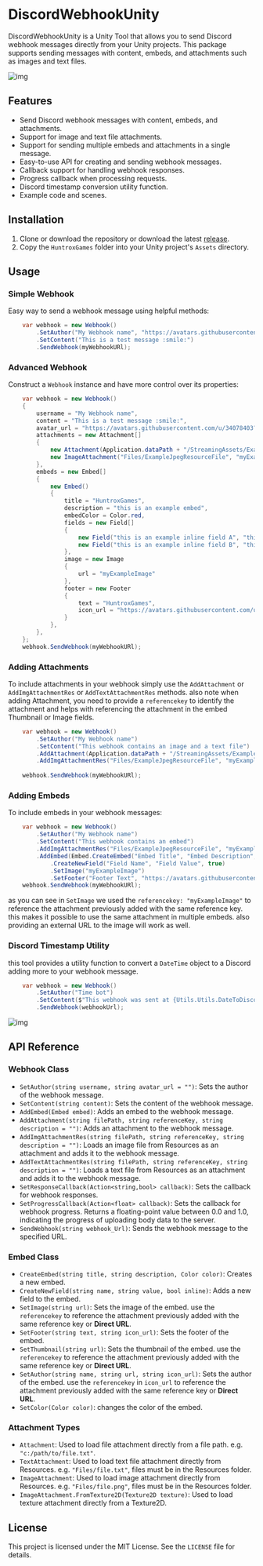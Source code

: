 # DiscordWebhookUnity
DiscordWebhookUnity is a Unity Tool that allows you to send Discord webhook messages directly from your Unity projects. This package supports sending messages with content, embeds, and attachments such as images and text files.

![img](https://i.imgur.com/SFLGpMf.png)

## Features

- Send Discord webhook messages with content, embeds, and attachments.
- Support for image and text file attachments.
- Support for sending multiple embeds and attachments in a single message.
- Easy-to-use API for creating and sending webhook messages.
- Callback support for handling webhook responses. 
- Progress callback when processing requests.
- Discord timestamp conversion utility function. 
- Example code and scenes.


## Installation

1. Clone or download the repository or download the latest [release](https://github.com/HuntroxGames/DiscordWebhookUnity).
2. Copy the `HuntroxGames` folder into your Unity project's `Assets` directory.

## Usage

### Simple Webhook

Easy way to send a webhook message using helpful methods:
```csharp
    var webhook = new Webhook()
        .SetAuthor("My Webhook name", "https://avatars.githubusercontent.com/u/34078403?v=4")
        .SetContent("This is a test message :smile:")
        .SendWebhook(myWebhookURl);
```
### Advanced Webhook

Construct a `Webhook` instance and have more control over its properties:
```csharp
    var webhook = new Webhook()
    {
        username = "My Webhook name",
        content = "This is a test message :smile:",
        avatar_url = "https://avatars.githubusercontent.com/u/34078403?v=4",
        attachments = new Attachment[]
        {
            new Attachment(Application.dataPath + "/StreamingAssets/ExampleFiles/exampleTxtFile.txt", "myExampleFile"),
            new ImageAttachment("Files/ExampleJpegResourceFile", "myExampleImage")
        },
        embeds = new Embed[]
        {
            new Embed()
            {
                title = "HuntroxGames",
                description = "this is an example embed",
                embedColor = Color.red,
                fields = new Field[]
                {
                    new Field("this is an example inline field A", "this is an example value", true),
                    new Field("this is an example inline field B", "this is an example value", true)
                },
                image = new Image
                {
                    url = "myExampleImage"
                },
                footer = new Footer
                {
                    text = "HuntroxGames",
                    icon_url = "https://avatars.githubusercontent.com/u/34078403?v=4"
                }
            },
        },
    };
    webhook.SendWebhook(myWebhookURl);
```

### Adding Attachments

To include attachments in your webhook simply use the `AddAttachment` or `AddImgAttachmentRes` or `AddTextAttachmentRes` methods.
also note when adding Attachment, you need to provide a `referencekey` to identify the attachment and helps with referencing the attachment in the embed Thumbnail or Image fields.

```csharp
    var webhook = new Webhook()
        .SetAuthor("My Webhook name")
        .SetContent("This webhook contains an image and a text file")
        .AddAttachment(Application.dataPath + "/StreamingAssets/ExampleFiles/exampleTxtFile.txt", "myExampleFile", "File Attachment")
        .AddImgAttachmentRes("Files/ExampleJpegResourceFile", "myExampleImage", "Image Attachment");
    
    webhook.SendWebhook(myWebhookURl);
```



### Adding Embeds

To include embeds in your webhook messages:

```csharp
    var webhook = new Webhook()
        .SetAuthor("My Webhook name")
        .SetContent("This webhook contains an embed")
        .AddImgAttachmentRes("Files/ExampleJpegResourceFile", "myExampleImage", "Image Attachment")
        .AddEmbed(Embed.CreateEmbed("Embed Title", "Embed Description", Color.red)
            .CreateNewField("Field Name", "Field Value", true)
            .SetImage("myExampleImage")
            .SetFooter("Footer Text", "https://avatars.githubusercontent.com/u/34078403?v=4"));
    webhook.SendWebhook(myWebhookURl);
```
as you can see in `SetImage` we used the `referencekey: "myExampleImage"` to reference the attachment previously added with the same reference key.
this makes it possible to use the same attachment in multiple embeds. also 
providing an external URL to the image will work as well.

### Discord Timestamp Utility

this tool provides a utility function to convert a `DateTime` object to a Discord adding more to your webhook message.
```csharp
    var webhook = new Webhook()
        .SetAuthor("Time bot")
        .SetContent($"This webhook was sent at {Utils.Utils.DateToDiscordTimestamp(DateTime.Now, DiscordTimestampFormat.Relative)}")
        .SendWebhook(webhookUrl);
```
![img](https://i.imgur.com/SqxmKRW.png)

## API Reference

### Webhook Class

- `SetAuthor(string username, string avatar_url = "")`: Sets the author of the webhook message.
- `SetContent(string content)`: Sets the content of the webhook message.
- `AddEmbed(Embed embed)`: Adds an embed to the webhook message.
- `AddAttachment(string filePath, string referenceKey, string description = "")`: Adds an attachment to the webhook message.
- `AddImgAttachmentRes(string filePath, string referenceKey, string description = "")`: Loads an image file from Resources as an attachment and adds it to the webhook message.
- `AddTextAttachmentRes(string filePath, string referenceKey, string description = "")`: Loads a text file from Resources as an attachment and adds it to the webhook message.
- `SetResponseCallback(Action<string,bool> callback)`: Sets the callback for webhook responses. 
- `SetProgressCallback(Action<float> callback)`: Sets the callback for webhook progress. Returns a floating-point value between 0.0 and 1.0, indicating the progress of uploading body data to the server.
- `SendWebhook(string webhook_Url)`: Sends the webhook message to the specified URL.


### Embed Class

- `CreateEmbed(string title, string description, Color color)`: Creates a new embed.
- `CreateNewField(string name, string value, bool inline)`: Adds a new field to the embed.
- `SetImage(string url)`: Sets the image of the embed. use the `referencekey` to reference the attachment previously added with the same reference key or **Direct URL**.
- `SetFooter(string text, string icon_url)`: Sets the footer of the embed.
- `SetThumbnail(string url)`: Sets the thumbnail of the embed. use the `referencekey` to reference the attachment previously added with the same reference key or **Direct URL**.
- `SetAuthor(string name, string url, string icon_url)`: Sets the author of the embed. use the `referencekey` in `icon_url` to reference the attachment previously added with the same reference key or **Direct URL**.
- `SetColor(Color color)`: changes the color of the embed.
### Attachment Types
- `Attachment`: Used to load file attachment directly from a file path. e.g. `"c:/path/to/file.txt"`.
- `TextAttachment`: Used to load text file attachment directly from Resources. e.g. `"Files/file.txt"`, files must be in the Resources folder. 
- `ImageAttachment`: Used to load image attachment directly from Resources. e.g. `"Files/file.png"`, files must be in the Resources folder.
- `ImageAttachment.FromTexture2D(Texture2D texture)`: Used to load texture attachment directly from a Texture2D.
## License

This project is licensed under the MIT License. See the `LICENSE` file for details.